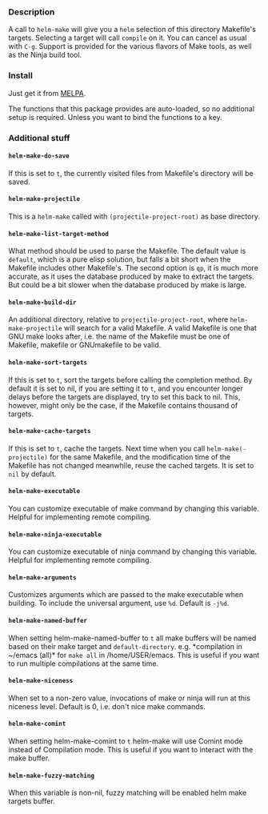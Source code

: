 ### Description

A call to `helm-make` will give you a `helm` selection of this directory
Makefile's targets. Selecting a target will call `compile` on it. You can cancel
as usual with `C-g`. Support is provided for the various flavors of Make tools,
as well as the Ninja build tool.

### Install

Just get it from [MELPA](http://melpa.org/).

The functions that this package provides are auto-loaded, so no
additional setup is required. Unless you want to bind the functions to
a key.

### Additional stuff

#### `helm-make-do-save`

If this is set to `t`, the currently visited files from Makefile's
directory will be saved.

#### `helm-make-projectile`

This is a `helm-make` called with `(projectile-project-root)` as base directory.

#### `helm-make-list-target-method`

What method should be used to parse the Makefile. The default value is
`default`, which is a pure elisp solution, but falls a bit short when the
Makefile includes other Makefile's. The second option is `qp`, it is much more
accurate, as it uses the database produced by make to extract the targets. But
could be a bit slower when the database produced by make is large.

#### `helm-make-build-dir`

An additional directory, relative to `projectile-project-root`, where
`helm-make-projectile` will search for a valid Makefile. A valid Makefile is
one that GNU make looks after, i.e. the name of the Makefile must be one of
Makefile, makefile or GNUmakefile to be valid.

#### `helm-make-sort-targets`

If this is set to `t`, sort the targets before calling the completion method.
By default it is set to nil, if you are setting it to `t`, and you encounter
longer delays before the targets are displayed, try to set this back to nil.
This, however, might only be the case, if the Makefile contains thousand of
targets.

#### `helm-make-cache-targets`

If this is set to `t`, cache the targets. Next time when you call
`helm-make(-projectile)` for the same Makefile, and the modification time of
the Makefile has not changed meanwhile, reuse the cached targets.
It is set to `nil` by default.

#### `helm-make-executable`

You can customize executable of make command by changing this variable. Helpful
for implementing remote compiling.

#### `helm-make-ninja-executable`

You can customize executable of ninja command by changing this variable. Helpful
for implementing remote compiling.

#### `helm-make-arguments`

Customizes arguments which are passed to the make executable when building. To
include the universal argument, use `%d`. Default is `-j%d`.

#### `helm-make-named-buffer`

When setting helm-make-named-buffer to `t` all make buffers will be named
based on their make target and `default-directory`. e.g. \*compilation in
~/emacs (all)\* for `make all` in /home/USER/emacs. This is useful if you want
to run multiple compilations at the same time.

#### `helm-make-niceness`

When set to a non-zero value, invocations of make or ninja will run at this
niceness level. Default is 0, i.e. don't nice make commands.


#### `helm-make-comint`

When setting helm-make-comint to `t` helm-make will use Comint mode instead of
Compilation mode. This is useful if you want to interact with the make buffer.

#### `helm-make-fuzzy-matching`

When this variable is non-nil, fuzzy matching will be enabled helm make
targets buffer.
